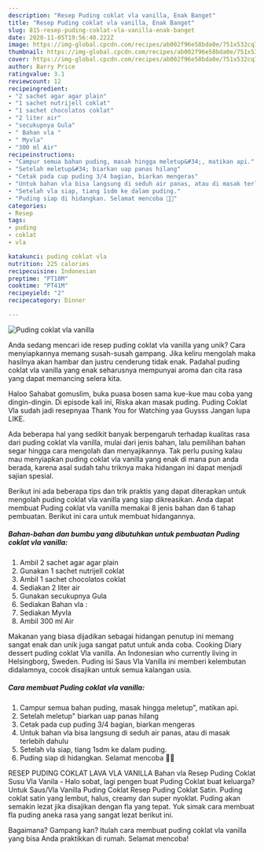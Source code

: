 ```yaml
---
description: "Resep Puding coklat vla vanilla, Enak Banget"
title: "Resep Puding coklat vla vanilla, Enak Banget"
slug: 815-resep-puding-coklat-vla-vanilla-enak-banget
date: 2020-11-05T19:56:40.222Z
image: https://img-global.cpcdn.com/recipes/ab002f96e58bda0e/751x532cq70/puding-coklat-vla-vanilla-foto-resep-utama.jpg
thumbnail: https://img-global.cpcdn.com/recipes/ab002f96e58bda0e/751x532cq70/puding-coklat-vla-vanilla-foto-resep-utama.jpg
cover: https://img-global.cpcdn.com/recipes/ab002f96e58bda0e/751x532cq70/puding-coklat-vla-vanilla-foto-resep-utama.jpg
author: Barry Price
ratingvalue: 3.1
reviewcount: 12
recipeingredient:
- "2 sachet agar agar plain"
- "1 sachet nutrijell coklat"
- "1 sachet chocolatos coklat"
- "2 liter air"
- "secukupnya Gula"
- " Bahan vla "
- " Myvla"
- "300 ml Air"
recipeinstructions:
- "Campur semua bahan puding, masak hingga meletup&#34;, matikan api."
- "Setelah meletup&#34; biarkan uap panas hilang"
- "Cetak pada cup puding 3/4 bagian, biarkan mengeras"
- "Untuk bahan vla bisa langsung di seduh air panas, atau di masak terlebih dahulu"
- "Setelah vla siap, tiang 1sdm ke dalam puding."
- "Puding siap di hidangkan. Selamat mencoba 🤗🤗"
categories:
- Resep
tags:
- puding
- coklat
- vla

katakunci: puding coklat vla 
nutrition: 225 calories
recipecuisine: Indonesian
preptime: "PT18M"
cooktime: "PT41M"
recipeyield: "2"
recipecategory: Dinner

---
```



![Puding coklat vla vanilla](https://img-global.cpcdn.com/recipes/ab002f96e58bda0e/751x532cq70/puding-coklat-vla-vanilla-foto-resep-utama.jpg)

Anda sedang mencari ide resep puding coklat vla vanilla yang unik? Cara menyiapkannya memang susah-susah gampang. Jika keliru mengolah maka hasilnya akan hambar dan justru cenderung tidak enak. Padahal puding coklat vla vanilla yang enak seharusnya mempunyai aroma dan cita rasa yang dapat memancing selera kita.

Haloo Sahabat gomuslim, buka puasa bosen sama kue-kue mau coba yang dingin-dingin. Di episode kali ini, Riska akan masak puding. Puding Coklat Vla sudah jadi resepnyaa Thank You for Watching yaa Guysss Jangan lupa LIKE.

Ada beberapa hal yang sedikit banyak berpengaruh terhadap kualitas rasa dari puding coklat vla vanilla, mulai dari jenis bahan, lalu pemilihan bahan segar hingga cara mengolah dan menyajikannya. Tak perlu pusing kalau mau menyiapkan puding coklat vla vanilla yang enak di mana pun anda berada, karena asal sudah tahu triknya maka hidangan ini dapat menjadi sajian spesial.


Berikut ini ada beberapa tips dan trik praktis yang dapat diterapkan untuk mengolah puding coklat vla vanilla yang siap dikreasikan. Anda dapat membuat Puding coklat vla vanilla memakai 8 jenis bahan dan 6 tahap pembuatan. Berikut ini cara untuk membuat hidangannya.

<!--inarticleads1-->

##### Bahan-bahan dan bumbu yang dibutuhkan untuk pembuatan Puding coklat vla vanilla:

1. Ambil 2 sachet agar agar plain
1. Gunakan 1 sachet nutrijell coklat
1. Ambil 1 sachet chocolatos coklat
1. Sediakan 2 liter air
1. Gunakan secukupnya Gula
1. Sediakan  Bahan vla :
1. Sediakan  Myvla
1. Ambil 300 ml Air


Makanan yang biasa dijadikan sebagai hidangan penutup ini memang sangat enak dan unik juga sangat patut untuk anda coba. Cooking Diary dessert puding coklat Vla vanilla. An Indonesian who currently living in Helsingborg, Sweden. Puding isi Saus Vla Vanilla ini memberi kelembutan didalamnya, cocok disajikan untuk semua kalangan usia. 

<!--inarticleads2-->

##### Cara membuat Puding coklat vla vanilla:

1. Campur semua bahan puding, masak hingga meletup&#34;, matikan api.
1. Setelah meletup&#34; biarkan uap panas hilang
1. Cetak pada cup puding 3/4 bagian, biarkan mengeras
1. Untuk bahan vla bisa langsung di seduh air panas, atau di masak terlebih dahulu
1. Setelah vla siap, tiang 1sdm ke dalam puding.
1. Puding siap di hidangkan. Selamat mencoba 🤗🤗


RESEP PUDING COKLAT LAVA VLA VANILLA Bahan vla Resep Puding Coklat Susu Vla Vanila - Halo sobat, lagi pengen buat Puding Coklat buat keluarga? Untuk Saus/Vla Vanilla Puding Coklat Resep Puding Coklat Satin. Puding coklat satin yang lembut, halus, creamy dan super nyoklat. Puding akan semakin lezat jika disajikan dengan fla yang tepat. Yuk simak cara membuat fla puding aneka rasa yang sangat lezat berikut ini. 

Bagaimana? Gampang kan? Itulah cara membuat puding coklat vla vanilla yang bisa Anda praktikkan di rumah. Selamat mencoba!
